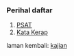 ---
---

### Perihal daftar

1. [PSAT](daf/psat.md)
2. [Kata Kerap](daf/katakerap.md)

laman kembali: [kajian][0]

  [0]: index.md
